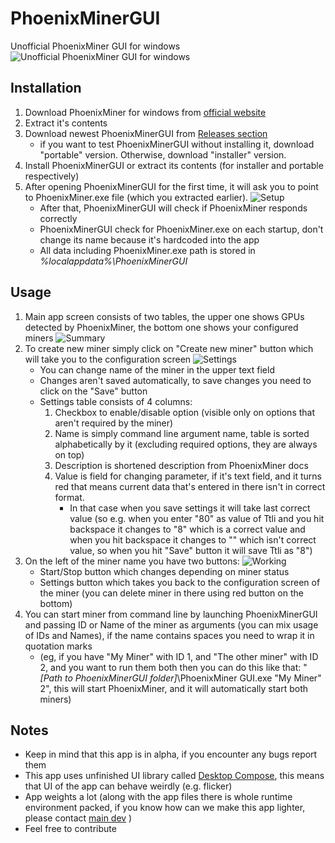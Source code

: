 # PhoenixMinerGUI
Unofficial PhoenixMiner GUI for windows
![Unofficial PhoenixMiner GUI for windows](/src/main/resources/phoenixgui.png?raw=true "Unofficial PhoenixMiner GUI for windows")

## Installation
1. Download PhoenixMiner for windows from [official website](https://phoenixminer.org)
2. Extract it's contents
3. Download newest PhoenixMinerGUI from [Releases section](https://github.com/KamilKurde/PhoenixMinerGUI/releases)
   * if you want to test PhoenixMinerGUI without installing it, download "portable" version. Otherwise, download "installer" version.
4. Install PhoenixMinerGUI or extract its contents (for installer and portable respectively)
5. After opening PhoenixMinerGUI for the first time, it will ask you to point to PhoenixMiner.exe file (which you extracted earlier).
![Setup](../assets/Setup.jpg?raw=true)
   * After that, PhoenixMinerGUI will check if PhoenixMiner responds correctly
   * PhoenixMinerGUI check for PhoenixMiner.exe on each startup, don't change its name because it's hardcoded into the app
   * All data including PhoenixMiner.exe path is stored in *%localappdata%\PhoenixMinerGUI*

## Usage
1. Main app screen consists of two tables, the upper one shows GPUs detected by PhoenixMiner, the bottom one shows your configured miners
![Summary](../assets/Summary.jpg?raw=true)
3. To create new miner simply click on "Create new miner" button which will take you to the configuration screen
![Settings](../assets/Settings.jpg?raw=true)
   * You can change name of the miner in the upper text field
   * Changes aren't saved automatically, to save changes you need to click on the "Save" button
   * Settings table consists of 4 columns:
     1. Checkbox to enable/disable option (visible only on options that aren't required by the miner)
     2. Name is simply command line argument name, table is sorted alphabetically by it (excluding required options, they are always on top)
     3. Description is shortened description from PhoenixMiner docs
     4. Value is field for changing parameter, if it's text field, and it turns red that means current data that's entered in there isn't in correct format.
        * In that case when you save settings it will take last correct value (so e.g. when you enter "80" as value of Ttli and you hit backspace it changes to "8" which is a correct value and when you hit backspace it changes to "" which isn't correct value, so when you hit "Save" button it will save Ttli as "8")
4. On the left of the miner name you have two buttons:
![Working](../assets/Working.jpg?raw=true)
   * Start/Stop button which changes depending on miner status
   * Settings button which takes you back to the configuration screen of the miner (you can delete miner in there using red button on the bottom)
5. You can start miner from command line by launching PhoenixMinerGUI and passing ID or Name of the miner as arguments (you can mix usage of IDs and Names), if the name contains spaces you need to wrap it in quotation marks
   * (eg, if you have "My Miner" with ID 1, and "The other miner" with ID 2, and you want to run them both then you can do this like that: "*[Path to PhoenixMinerGUI folder]*\PhoenixMiner GUI.exe "My Miner" 2", this will start PhoenixMiner, and it will 
      automatically start both miners)

## Notes
* Keep in mind that this app is in alpha, if you encounter any bugs report them
* This app uses unfinished UI library called [Desktop Compose](https://www.jetbrains.com/lp/compose/), this means that UI of the app can behave weirdly (e.g. flicker)
* App weights a lot (along with the app files there is whole runtime environment packed, if you know how can we make this app lighter, please contact [main dev](https://github.com/KamilKurde) )
* Feel free to contribute
